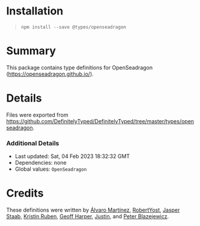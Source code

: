 # Installation
> `npm install --save @types/openseadragon`

# Summary
This package contains type definitions for OpenSeadragon (https://openseadragon.github.io/).

# Details
Files were exported from https://github.com/DefinitelyTyped/DefinitelyTyped/tree/master/types/openseadragon.

### Additional Details
 * Last updated: Sat, 04 Feb 2023 18:32:32 GMT
 * Dependencies: none
 * Global values: `OpenSeadragon`

# Credits
These definitions were written by [ Álvaro Martínez](https://github.com/alvaromartmart), [RobertYost](https://github.com/RobertYost), [Jasper Staab](https://github.com/jstaab), [Kristin Ruben](https://github.com/kristinruben), [Geoff Harper](https://github.com/geoff-harper), [Justin](https://github.com/justincy), and [Peter Blazejewicz](https://github.com/peterblazejewicz).
